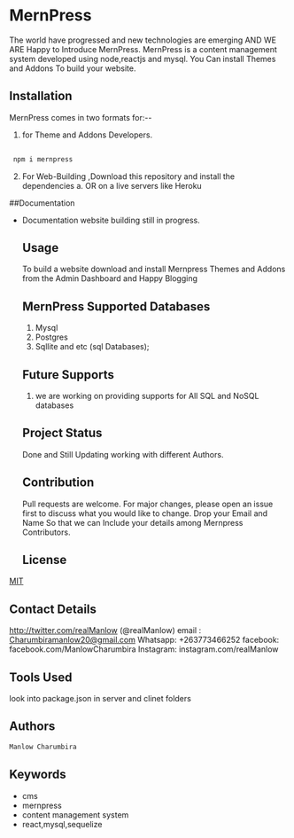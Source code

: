 # MernPress
The world have progressed and new technologies are emerging AND WE ARE Happy to Introduce MernPress. 
MernPress is a content management system developed using node,reactjs and mysql.
You Can install Themes and Addons To build your website.

## Installation
MernPress comes in two formats for:-- 
 1. for Theme and Addons Developers.

 
```bash
 
 npm i mernpress

```
 2. For Web-Building ,Download this repository and install the dependencies 
  a. OR on a live servers like Heroku

##Documentation
- Documentation website building still in progress.

  ## Usage
  To build a website download and install Mernpress Themes and Addons from the Admin Dashboard and Happy Blogging

  ## MernPress Supported Databases
   1. Mysql
   2. Postgres
   3. Sqllite and etc (sql Databases);

   ## Future Supports
   1. we are working on providing supports for All SQL and NoSQL databases 
   ## Project Status 
   Done and Still Updating working with different Authors.

  ## Contribution
   Pull requests are welcome. For major changes, please open an issue first to discuss what you would like to change. Drop your Email and Name So that we can Include your details among Mernpress Contributors.

   ## License
[MIT](https://choosealicense.com/licenses/mit/)

## Contact Details
 http://twitter.com/realManlow (@realManlow)
 email : Charumbiramanlow20@gmail.com
 Whatsapp: +263773466252
 facebook: facebook.com/ManlowCharumbira
 Instagram: instagram.com/realManlow 

## Tools Used
look into package.json in server and clinet folders


 ## Authors
 ```bash
 Manlow Charumbira
 ```
 ## Keywords
 - cms
 - mernpress
 - content management system
 - react,mysql,sequelize

